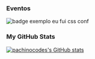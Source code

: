 ### Eventos
![badge exemplo eu fui css conf](https://raw.githubusercontent.com/pachicodes/desenhando_com_css/main/Eu%20fui.png)

### My GitHub Stats

<a href="http://www.github.com/pachinocodes"><img src="https://github-readme-stats.vercel.app/api?username=pachicodes&show_icons=true&hide=stars,&count_private=true&title_color=0891b2&text_color=ffffff&icon_color=0891b2&bg_color=1c1917&hide_border=true&show_icons=true" alt="pachinocodes's GitHub stats" /></a>
